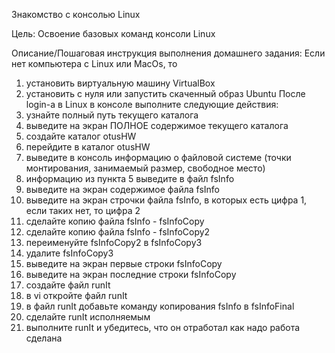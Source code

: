 Знакомство с консолью Linux

Цель:
Освоение базовых команд консоли Linux

Описание/Пошаговая инструкция выполнения домашнего задания:
Если нет компьютера с Linux или MacOs, то

1. установить виртуальную машину VirtualBox
2. установить с нуля или запустить скаченный образ Ubuntu После login-а в Linux в консоле выполните следующие действия:
3. узнайте полный путь текущего каталога
4. выведите на экран ПОЛНОЕ содержимое текущего каталога
5. создайте каталог otusHW
6. перейдите в каталог otusHW
7. выведите в консоль информацию о файловой системе (точки монтирования, занимаемый размер, свободное место)
8. информацию из пункта 5 выведите в файл fsInfo
9. выведите на экран содержимое файла fsInfo
10. выведите на экран строчки файла fsInfo, в которых есть цифра 1, если таких нет, то цифра 2
11. сделайте копию файла fsInfo - fsInfoСopy
12. сделайте копию файла fsInfo - fsInfoСopy2
13. переименуйте fsInfoСopy2 в fsInfoСopy3
14. удалите fsInfoСopy3
15. выведите на экран первые строки fsInfoСopy
16. выведите на экран последние строки fsInfoСopy
17. создайте файл runIt
18. в vi откройте файл runIt
19. в файл runIt добавьте команду копирования fsInfo в fsInfoFinal
20. сделайте runIt исполняемым
21. выполните runIt и убедитесь, что он отработал как надо работа сделана